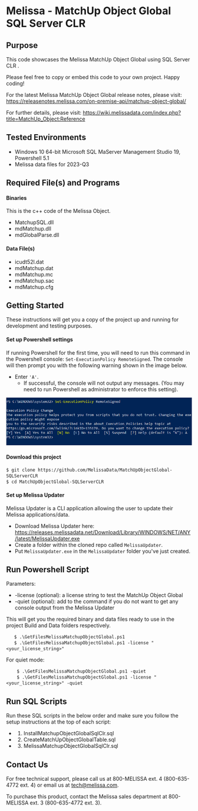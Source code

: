 # Melissa - MatchUp Object Global SQL Server CLR

## Purpose
This code showcases the Melissa MatchUp Object Global using SQL Server CLR .

Please feel free to copy or embed this code to your own project. Happy coding!

For the latest Melissa MatchUp Object Global release notes, please visit: https://releasenotes.melissa.com/on-premise-api/matchup-object-global/

For further details, please visit: https://wiki.melissadata.com/index.php?title=MatchUp_Object:Reference

## Tested Environments
- Windows 10 64-bit Microsoft SQL MaServer Management Studio 19, Powershell 5.1
- Melissa data files for 2023-Q3

## Required File(s) and Programs

#### Binaries
This is the c++ code of the Melissa Object.

- MatchupSQL.dll
- mdMatchup.dll
- mdGlobalParse.dll

#### Data File(s)
- icudt52l.dat
- mdMatchup.dat
- mdMatchup.mc
- mdMatchup.sac
- mdMatchup.cfg

## Getting Started
These instructions will get you a copy of the project up and running for development and testing purposes.

#### Set up Powershell settings
If running Powershell for the first time, you will need to run this command in the Powershell console: `Set-ExecutionPolicy RemoteSigned`.
The console will then prompt you with the following warning shown in the image below. 
 - Enter `'A'`. 
 	- If successful, the console will not output any messages. (You may need to run Powershell as administrator to enforce this setting).
	
 ![alt text](/screenshots/powershell_executionpolicy.png)
 
#### Download this project
```
$ git clone https://github.com/MelissaData/MatchUpObjectGlobal-SQLServerCLR
$ cd MatchUpObjectGlobal-SQLServerCLR
```

#### Set up Melissa Updater
Melissa Updater is a CLI application allowing the user to update their Melissa applications/data.
- Download Melissa Updater here: <https://releases.melissadata.net/Download/Library/WINDOWS/NET/ANY/latest/MelissaUpdater.exe>
- Create a folder within the cloned repo called `MelissaUpdater`.
- Put `MelissaUpdater.exe` in the `MelissaUpdater` folder you've just created.


## Run Powershell Script

Parameters:

- -license (optional): a license string to test the MatchUp Object Global
- -quiet (optional): add to the command if you do not want to get any console output from the Melissa Updater

This will get you the required binary and data files ready to use in the project Build and Data folders respectively.

 ```
    $ .\GetFilesMelissaMatchupObjectGlobal.ps1
    $ .\GetFilesMelissaMatchupObjectGlobal.ps1 -license "<your_license_string>"
 ```

For quiet mode:

```
    $ .\GetFilesMelissaMatchupObjectGlobal.ps1 -quiet
    $ .\GetFilesMelissaMatchupObjectGlobal.ps1 -license "<your_license_string>" -quiet
 ```

## Run SQL Scripts

Run these SQL scripts in the below order and make sure you follow the setup instructions at the top of each script:

- 1. InstallMatchupObjectGlobalSqlClr.sql
- 2. CreateMatchUpObjectGlobalTable.sql
- 3. MelissaMatchupObjectGlobalSqlClr.sql


## Contact Us
For free technical support, please call us at 800-MELISSA ext. 4 (800-635-4772 ext. 4) or email us at tech@melissa.com.

To purchase this product, contact the Melissa sales department at 800-MELISSA ext. 3 (800-635-4772 ext. 3).
 